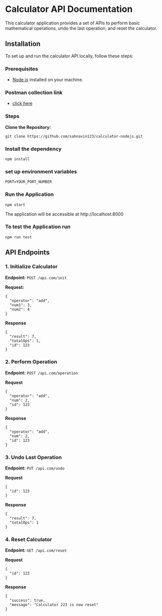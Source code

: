 # Calculator API Documentation

This calculator application provides a set of APIs to perform basic mathematical operations, undo the last operation, and reset the calculator.

## Installation

To set up and run the calculator API locally, follow these steps:

### Prerequisites

- [Node.js](https://nodejs.org/) installed on your machine.

### Postman collection link 
- [click here](https://www.postman.com/sonarnks/workspace/calculatorproject/collection/28600942-77d86e1c-b19c-4a06-a4a7-451fdb8741c8?action=share&creator=28600942)

### Steps

**Clone the Repository:**

```
git clone https://github.com/sahnavin123/calculator-nodejs.git
```

### Install the dependency

```
npm install
```

### set up environment variables

```
PORT=YOUR_PORT_NUMBER

```

### Run the Application

```
npm start
```

The application will be accessible at http://localhost:8000

### To test the Application run

```
npm run test
```

## API Endpoints

### 1. Initialize Calculator

**Endpoint:** `POST /api.com/init`

**Request:**

```
{
  "operator": "add",
  "num1": 3,
  "num2": 4
}
```

**Response**

```
{
  "result": 7,
  "totalOps": 1,
  "id": 123
}
```

### 2. Perform Operation

**Endpoint:** `POST /api.com/operation`

**Request**

```
{
  "operator": "add",
  "num": 2,
  "id": 123
}

```

**Response**

```
{
  "operator": "add",
  "num": 2,
  "id": 123
}

```

### 3. Undo Last Operation

**Endpoint:** `PUT /api.com/undo`

**Request**

```
{
  "id": 123
}

```

**Response**

```
{
  "result": 7,
  "totalOps": 1
}

```

### 4. Reset Calculator

**Endpoint:** `GET /api.com/reset`

**Request**

```
{
  "id": 123
}
```

**Response**

```
{
  "success": true,
  "message": "Calculator 223 is now reset"
}
```
